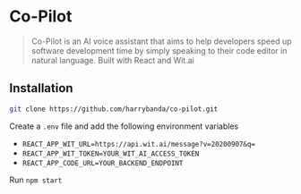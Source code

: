 # Co-Pilot
> Co-Pilot is an AI voice assistant that aims to help developers speed up software development time by simply speaking to their code editor in natural language. Built with React and Wit.ai

## Installation

```sh
git clone https://github.com/harrybanda/co-pilot.git
```
Create a `.env` file and add the following environment variables
- `REACT_APP_WIT_URL=https://api.wit.ai/message?v=20200907&q=`
- `REACT_APP_WIT_TOKEN=YOUR_WIT_AI_ACCESS_TOKEN`
- `REACT_APP_CODE_URL=YOUR_BACKEND_ENDPOINT`

Run `npm start`
